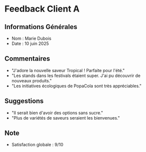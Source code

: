# Feedback Client A

## Informations Générales
- Nom : Marie Dubois
- Date : 10 juin 2025

## Commentaires
- "J'adore la nouvelle saveur Tropical ! Parfaite pour l'été."
- "Les stands dans les festivals étaient super. J'ai pu découvrir de nouveaux produits."
- "Les initiatives écologiques de PopaCola sont très appréciables."

## Suggestions
- "Il serait bien d'avoir des options sans sucre."
- "Plus de variétés de saveurs seraient les bienvenues."

## Note
- Satisfaction globale : 9/10
